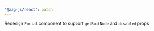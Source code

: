 ```yaml
---
"@zag-js/react": patch
---
```


Redesign `Portal` component to support `getRootNode` and `disabled` props
